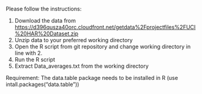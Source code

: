 Please follow the instructions:

1. Download the data from https://d396qusza40orc.cloudfront.net/getdata%2Fprojectfiles%2FUCI%20HAR%20Dataset.zip
2. Unzip data to your preferred working directory
3. Open the R script from git repository and change working directory in line with 2.
4. Run the R script
5. Extract Data_averages.txt from the working directory

Requirement:
The data.table package needs to be installed in R (use intall.packages(“data.table”))
